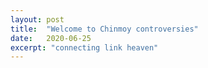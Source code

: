 ```yaml
---
layout: post
title:  "Welcome to Chinmoy controversies"
date:   2020-06-25
excerpt: "connecting link heaven"
---
```


